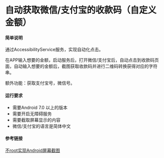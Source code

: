 # 自动获取微信/支付宝的收款码（自定义金额）

#### 简单说明
通过AccessibilityService服务，实现自动化点击。

在APP输入想要的金额，启动服务后，打开微信/支付宝后，自动点击到收款码页面，自动输入想要的金额后，截图获取收款码并进行二维码转换获得对应的字符串。

额外功能：获取支付宝号，微信号。

#### 运行要求
* 需要Android 7.0 以上的版本
* 需要开启无障碍服务
* 需要截取屏幕显示的内容
* 微信/支付宝的语言是简体中文

#### 参考链接
[不root实现Android屏幕截图](https://github.com/goodbranch/ScreenCapture)
